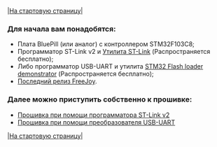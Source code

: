 |[На стартовую страницу](../README.md)|

### Для начала вам понадобятся:
* Плата BluePill (или аналог) с контроллером STM32F103C8;
* Программатор ST-Link v2 и [Утилита ST-Link]( https://www.st.com/en/development-tools/stsw-link004.html) (Распространяется бесплатно);
* Либо программатор  USB-UART и утилита [STM32 Flash loader demonstrator](  https://www.st.com/en/development-tools/flasher-stm32.html) (Распространяется бесплатно);
* [Последний релиз FreeJoy](https://github.com/FreeJoy-Team/FreeJoy/releases).
### Далее можно приступить собственно к прошивке:
* [Прошивка при помощи программатора ST-Link v2](Прошивка-при-помощи-программатора-ST-Link-v2.md)
* [Прошивка при помощи преобразователя USB-UART](Прошивка-при-помощи-преобразователя-USB-UART.md)

|[На стартовую страницу](../README.md)|

